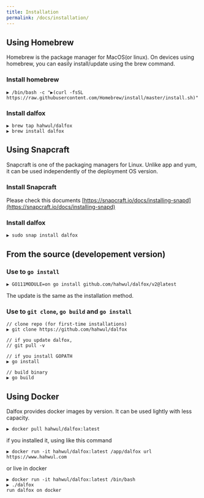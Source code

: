 ```yaml
---
title: Installation
permalink: /docs/installation/
---
```


## Using Homebrew
Homebrew is the package manager for MacOS(or linux). On devices using homebrew, you can easily install/update using the brew command.

### Install homebrew
```shell
▶ /bin/bash -c "▶(curl -fsSL https://raw.githubusercontent.com/Homebrew/install/master/install.sh)"
```
### Install dalfox
```shell
▶ brew tap hahwul/dalfox
▶ brew install dalfox
```

## Using Snapcraft
Snapcraft is one of the packaging managers for Linux. Unlike app and yum, it can be used independently of the deployment OS version.

### Install Snapcraft
Please check this documents [https://snapcraft.io/docs/installing-snapd](https://snapcraft.io/docs/installing-snapd)

### Install dalfox
```
▶ sudo snap install dalfox
```

## From the source (developement version)
### Use to `go install`
```
▶ GO111MODULE=on go install github.com/hahwul/dalfox/v2@latest
```
The update is the same as the installation method.

### Use to `git clone`, `go build` and `go install`

```
// clone repo (for first-time installations)
▶ git clone https://github.com/hahwul/dalfox

// if you update dalfox,
// git pull -v

// if you install GOPATH
▶ go install

// build binary
▶ go build
```

## Using Docker
Dalfox provides docker images by version. It can be used lightly with less capacity.
```
▶ docker pull hahwul/dalfox:latest
```

if you installed it, using like this command
```
▶ docker run -it hahwul/dalfox:latest /app/dalfox url https://www.hahwul.com
```

or live in docker

```
▶ docker run -it hahwul/dalfox:latest /bin/bash
▶ ./dalfox
run dalfox on docker
```
